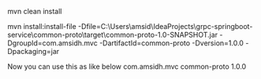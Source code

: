 mvn clean install

mvn install:install-file -Dfile=C:\Users\amsid\IdeaProjects\grpc-springboot-service\common-proto\target\common-proto-1.0-SNAPSHOT.jar -DgroupId=com.amsidh.mvc -DartifactId=common-proto -Dversion=1.0.0 -Dpackaging=jar


Now you can use this as like below
<dependency>
    <groupId>com.amsidh.mvc</groupId>
    <artifactId>common-proto</artifactId>
    <version>1.0.0</version>
</dependency>
